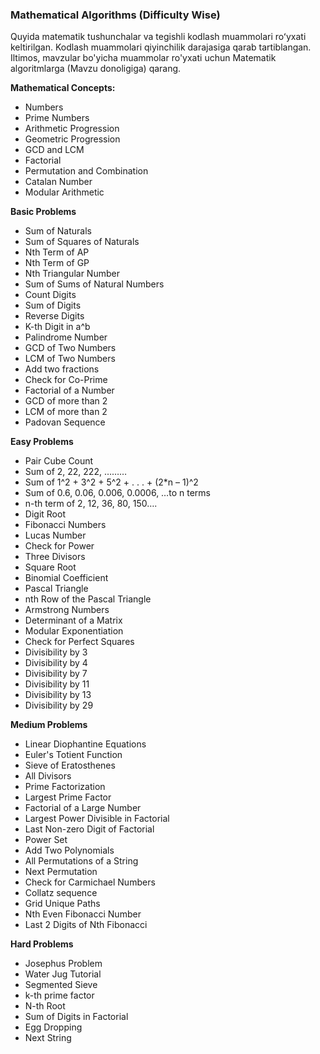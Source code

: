 ### Mathematical Algorithms (Difficulty Wise)

Quyida matematik tushunchalar va tegishli kodlash muammolari roʻyxati keltirilgan. Kodlash muammolari qiyinchilik darajasiga qarab tartiblangan. Iltimos, mavzular bo'yicha muammolar ro'yxati uchun Matematik algoritmlarga (Mavzu donoligiga) qarang.

**Mathematical Concepts:**

- Numbers
- Prime Numbers
- Arithmetic Progression
- Geometric Progression
- GCD and LCM
- Factorial
- Permutation and Combination
- Catalan Number
- Modular Arithmetic

**Basic Problems**

- Sum of Naturals
- Sum of Squares of Naturals
- Nth Term of AP
- Nth Term of GP
- Nth Triangular Number
- Sum of Sums of Natural Numbers
- Count Digits
- Sum of Digits
- Reverse Digits
- K-th Digit in a^b
- Palindrome Number
- GCD of Two Numbers
- LCM of Two Numbers
- Add two fractions
- Check for Co-Prime
- Factorial of a Number
- GCD of more than 2
- LCM of more than 2
- Padovan Sequence

**Easy Problems**

- Pair Cube Count
- Sum of 2, 22, 222, ………
- Sum of 1^2 + 3^2 + 5^2 + . . . + (2\*n – 1)^2
- Sum of 0.6, 0.06, 0.006, 0.0006, …to n terms
- n-th term of 2, 12, 36, 80, 150….
- Digit Root
- Fibonacci Numbers
- Lucas Number
- Check for Power
- Three Divisors
- Square Root
- Binomial Coefficient
- Pascal Triangle
- nth Row of the Pascal Triangle
- Armstrong Numbers
- Determinant of a Matrix
- Modular Exponentiation
- Check for Perfect Squares
- Divisibility by 3
- Divisibility by 4
- Divisibility by 7
- Divisibility by 11
- Divisibility by 13
- Divisibility by 29

**Medium Problems**

- Linear Diophantine Equations
- Euler's Totient Function
- Sieve of Eratosthenes
- All Divisors
- Prime Factorization
- Largest Prime Factor
- Factorial of a Large Number
- Largest Power Divisible in Factorial
- Last Non-zero Digit of Factorial
- Power Set
- Add Two Polynomials
- All Permutations of a String
- Next Permutation
- Check for Carmichael Numbers
- Collatz sequence
- Grid Unique Paths
- Nth Even Fibonacci Number
- Last 2 Digits of Nth Fibonacci

**Hard Problems**

- Josephus Problem
- Water Jug Tutorial
- Segmented Sieve
- k-th prime factor
- N-th Root
- Sum of Digits in Factorial
- Egg Dropping
- Next String
